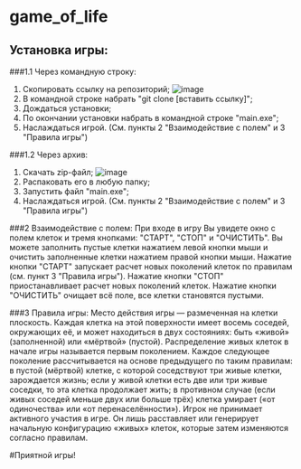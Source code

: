 # game_of_life

## Установка игры:

###1.1 Через командную строку:

1) Скопировать ссылку на репозиторий;
![image](https://user-images.githubusercontent.com/113696995/206867588-e525501f-52b5-431a-87cd-2fe2d35a56e1.png)
2) В командной строке набрать "git clone [вставить ссылку]";
3) Дождаться установки;
4) По окончании установки набрать в командной строке "main.exe";
5) Наслаждаться игрой. (См. пункты 2 "Взаимодействие с полем" и 3 "Правила игры") 

###1.2 Через архив:
1) Скачать zip-файл;
![image](https://user-images.githubusercontent.com/113696995/206867567-0a261607-693f-4b38-90b3-e82e7a65aee3.png)
2) Распаковать его в любую папку;
3) Запустить файл "main.exe";
4) Наслаждаться игрой. (См. пункты 2 "Взаимодействие с полем" и 3 "Правила игры") 

###2 Взаимодействие с полем:
При входе в игру Вы увидете окно с полем клеток и тремя кнопками: "СТАРТ", "СТОП" и "ОЧИСТИТЬ".
Вы можете заполнить пустые клетки нажатием левой кнопки мыши и очистить заполненные клетки нажатием правой кнопки мыши.
Нажатие кнопки "СТАРТ" запускает расчет новых поколений клеток по правилам (см. пункт 3 "Правила игры").
Нажатие кнопки "СТОП" приостанавливает расчет новых поколений клеток.
Нажатие кнопки "ОЧИСТИТЬ" очищает всё поле, все клетки становятся пустыми.

###3 Правила игры:
Место действия игры — размеченная на клетки плоскость.
Каждая клетка на этой поверхности имеет восемь соседей, окружающих её, и может находиться в двух состояниях: быть «живой» (заполненной) или «мёртвой» (пустой).
Распределение живых клеток в начале игры называется первым поколением. Каждое следующее поколение рассчитывается на основе предыдущего по таким правилам:
в пустой (мёртвой) клетке, с которой соседствуют три живые клетки, зарождается жизнь;
если у живой клетки есть две или три живые соседки, то эта клетка продолжает жить; в противном случае (если живых соседей меньше двух или больше трёх) клетка умирает («от одиночества» или «от перенаселённости»).
Игрок не принимает активного участия в игре. Он лишь расставляет или генерирует начальную конфигурацию «живых» клеток, которые затем изменяются согласно правилам. 

#Приятной игры!
